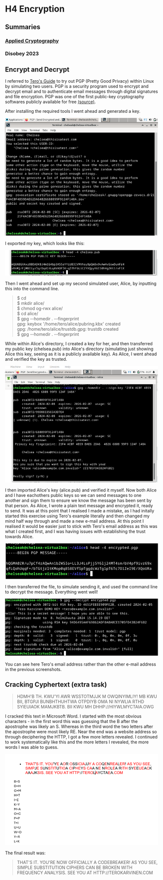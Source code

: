 # H4 Encryption


## Summaries


### [Applied Cryptography](https://learning.oreilly.com/library/view/applied-cryptography-protocols/9781119096726/08_chap01.html#chap01-sec006)


### Disobey 2023


## Encrypt and Decrypt


I referred to [Tero's Guide](https://terokarvinen.com/2023/pgp-encrypt-sign-verify/) to try out PGP (Pretty Good Privacy) within Linux by simulating two users. PGP is a security program used to encrypt and decrypt email and to authenticate email messages through digital signatures and file encryption. PGP was one of the first public-key cryptography softwares publicly available for free [(source)](https://www.fortinet.com/resources/cyberglossary/pgp-encryption).

After installing the required tools I went ahead and generated a key.

![Public Key](https://github.com/chelsea-12/chelseaexamples/blob/main/Screenshot%202024-02-08%20140359.png)

I exported my key, which looks like this:


![key](https://github.com/chelsea-12/chelseaexamples/blob/main/Screenshot%202024-02-08%20141556.png)


Then I went ahead and set up my second simulated user, Alice, by inputting this into the command line.

>$ cd<br>
$ mkdir alice/<br>
$ chmod og-rwx alice/<br>
$ cd alice/<br>
$ gpg --homedir . --fingerprint<br>
gpg: keybox '/home/tero/alice/pubring.kbx' created<br>
gpg: /home/tero/alice/trustdb.gpg: trustdb created<br>
$ gpg --homedir . --fingerprint

While within Alice's directory, I created a key for her, and then transferred my public key (chelsea.pub) into Alice's directory (simulating just showing Alice this key, seeing as it is a publicly available key). As Alice, I went ahead and verified the key as trusted.

![trusted key](https://github.com/chelsea-12/chelseaexamples/blob/main/Screenshot%202024-02-08%20144401.png)


I then imported Alice's key (alice.pub) and verified it myself. Now both Alice and I have eachothers public keys so we can send messages to one another and sign them to ensure we know the message has been sent by that person. As Alice, I wrote a plain text message and encrypted it, ready to send. It was at this point that I realised I made a mistake, as I had initally started this exercise using Tero's example literally and then changed my mind half way through and made a new e-mail address. At this point I realised it would be easier just to stick with Tero's email address as this was what I created first, and I was having issues with establishing the trust towards Alice.

![encrypted message](https://github.com/chelsea-12/chelseaexamples/blob/main/Screenshot%202024-02-08%20150022.png)

I then transferred the file, to simulate sending it, and used the command line to decrypt the message. Everything went well!

![Decrypted Message](https://github.com/chelsea-12/chelseaexamples/blob/main/Screenshot%202024-02-08%20151620.png)

You can see here Tero's email address rather than the other e-mail address in the previous screenshots.



## Cracking Cyphertext (extra task)

>HDMH'B TH. KWU'YI AWR WSSTOTMJJK M OWQINYIMLIY! MB KWU BII, BTGPJI BUNBHTHUHTWA OTPDIYB OMA NI NYWLIA RTHD SYIEUIAOK MAMJKBTB. BII KWU MH DHHP://HIYWLMYCTAIA.OWG

I cracked this text in Microsoft Word. I started with the most obvious characters - in the first word this was guessing that the B after the apostrophe was likely an S. Whereas in the third word the two letters after the apostrophe were most likely RE. Near the end was a website address so through deciphering the HTTP, I got a few more letters revealed. I continued to work systematically like this and the more letters I revealed, the more words I was able to guess.

![Deciphering the text](https://github.com/chelsea-12/chelseaexamples/blob/main/Screenshot%202024-02-08%20104432.png)

The final result was:

>THAT'S IT. YOU'RE NOW OFFICIALLY A CODEBREAKER! AS YOU SEE, SIMPLE SUBSTITUTION CIPHERS CAN BE BROKEN WITH FREQUENCY ANALYSIS. SEE YOU AT HTTP://TEROKARVINEN.COM

